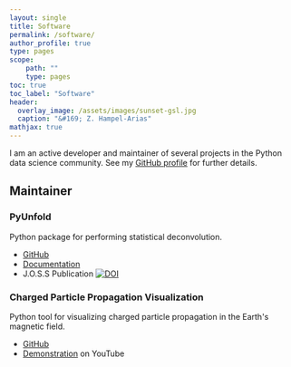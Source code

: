 ```yaml
---
layout: single
title: Software
permalink: /software/
author_profile: true
type: pages
scope:
    path: ""
    type: pages
toc: true
toc_label: "Software"
header:
  overlay_image: /assets/images/sunset-gsl.jpg
  caption: "&#169; Z. Hampel-Arias"
mathjax: true
---
```


I am an active developer and maintainer of several projects in the Python data science community.
See my [GitHub profile](http://github.com/zhampel) for further details.

## Maintainer

### PyUnfold

Python package for performing statistical deconvolution.
- [GitHub](https://github.com/zhampel/pyunfold)
- [Documentation](https://jrbourbeau.github.io/pyunfold/index.html)
- J.O.S.S Publication [![DOI](http://joss.theoj.org/papers/10.21105/joss.00741/status.svg)](https://doi.org/10.21105/joss.00741)

### Charged Particle Propagation Visualization

Python tool for visualizing charged particle propagation in the Earth's magnetic field.
- [GitHub](https://github.com/zhampel/cr-igrf-prop)
- [Demonstration](https://www.youtube.com/watch?v=0FDwW1mo2Vk&feature=youtu.be) on YouTube

